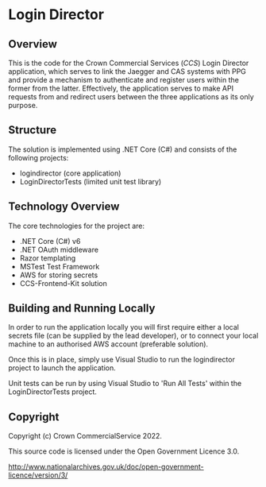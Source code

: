 Login Director
===========

Overview
--------
This is the code for the Crown Commercial Services (_CCS_) 
Login Director application, which serves to link the Jaegger and CAS systems with PPG and provide a mechanism to authenticate and register users within the former from the latter.  Effectively, the application serves to make API requests from and redirect users between the three applications as its only purpose.

Structure
---------
The solution is implemented using .NET Core (C#) and consists of the following projects:

* logindirector (core application)
* LoginDirectorTests (limited unit test library)

Technology Overview
-------------------
The core technologies for the project are:

* .NET Core (C#) v6
* .NET OAuth middleware
* Razor templating
* MSTest Test Framework
* AWS for storing secrets
* CCS-Frontend-Kit solution

Building and Running Locally
----------------------------
In order to run the application locally you will first require either a local secrets file (can be supplied by the lead developer), or to connect your local machine to an authorised AWS account (preferable solution).

Once this is in place, simply use Visual Studio  to run the logindirector project to launch the application. 

Unit tests can be run by using Visual Studio to 'Run All Tests' within the LoginDirectorTests project.

Copyright
---------
Copyright (c) Crown CommercialService 2022.

This source code is licensed under the Open Government Licence 3.0.

http://www.nationalarchives.gov.uk/doc/open-government-licence/version/3/
